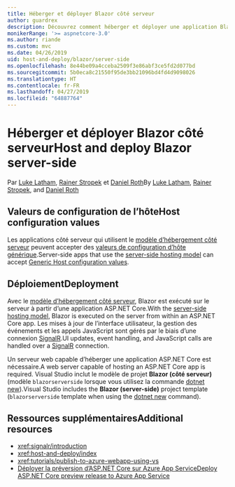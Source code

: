 ```yaml
---
title: Héberger et déployer Blazor côté serveur
author: guardrex
description: Découvrez comment héberger et déployer une application Blazor côté serveur avec ASP.NET Core.
monikerRange: '>= aspnetcore-3.0'
ms.author: riande
ms.custom: mvc
ms.date: 04/26/2019
uid: host-and-deploy/blazor/server-side
ms.openlocfilehash: 8e44be09a4cceba2509f3e86abf3ce5fd2d077bd
ms.sourcegitcommit: 5b0eca8c21550f95de3bb21096bd4fd4d9098026
ms.translationtype: HT
ms.contentlocale: fr-FR
ms.lasthandoff: 04/27/2019
ms.locfileid: "64887764"
---
```

# <a name="host-and-deploy-blazor-server-side"></a><span data-ttu-id="ee7d8-103">Héberger et déployer Blazor côté serveur</span><span class="sxs-lookup"><span data-stu-id="ee7d8-103">Host and deploy Blazor server-side</span></span>

<span data-ttu-id="ee7d8-104">Par [Luke Latham](https://github.com/guardrex), [Rainer Stropek](https://www.timecockpit.com) et [Daniel Roth](https://github.com/danroth27)</span><span class="sxs-lookup"><span data-stu-id="ee7d8-104">By [Luke Latham](https://github.com/guardrex), [Rainer Stropek](https://www.timecockpit.com), and [Daniel Roth](https://github.com/danroth27)</span></span>

## <a name="host-configuration-values"></a><span data-ttu-id="ee7d8-105">Valeurs de configuration de l’hôte</span><span class="sxs-lookup"><span data-stu-id="ee7d8-105">Host configuration values</span></span>

<span data-ttu-id="ee7d8-106">Les applications côté serveur qui utilisent le [modèle d’hébergement côté serveur](xref:blazor/hosting-models#server-side) peuvent accepter des [valeurs de configuration d’hôte générique](xref:fundamentals/host/generic-host#host-configuration).</span><span class="sxs-lookup"><span data-stu-id="ee7d8-106">Server-side apps that use the [server-side hosting model](xref:blazor/hosting-models#server-side) can accept [Generic Host configuration values](xref:fundamentals/host/generic-host#host-configuration).</span></span>

## <a name="deployment"></a><span data-ttu-id="ee7d8-107">Déploiement</span><span class="sxs-lookup"><span data-stu-id="ee7d8-107">Deployment</span></span>

<span data-ttu-id="ee7d8-108">Avec le [modèle d’hébergement côté serveur](xref:blazor/hosting-models#server-side), Blazor est exécuté sur le serveur à partir d’une application ASP.NET Core.</span><span class="sxs-lookup"><span data-stu-id="ee7d8-108">With the [server-side hosting model](xref:blazor/hosting-models#server-side), Blazor is executed on the server from within an ASP.NET Core app.</span></span> <span data-ttu-id="ee7d8-109">Les mises à jour de l’interface utilisateur, la gestion des événements et les appels JavaScript sont gérés par le biais d’une connexion [SignalR](xref:signalr/introduction).</span><span class="sxs-lookup"><span data-stu-id="ee7d8-109">UI updates, event handling, and JavaScript calls are handled over a [SignalR](xref:signalr/introduction) connection.</span></span>

<span data-ttu-id="ee7d8-110">Un serveur web capable d’héberger une application ASP.NET Core est nécessaire.</span><span class="sxs-lookup"><span data-stu-id="ee7d8-110">A web server capable of hosting an ASP.NET Core app is required.</span></span> <span data-ttu-id="ee7d8-111">Visual Studio inclut le modèle de projet **Blazor (côté serveur)** (modèle `blazorserverside` lorsque vous utilisez la commande [dotnet new](/dotnet/core/tools/dotnet-new)).</span><span class="sxs-lookup"><span data-stu-id="ee7d8-111">Visual Studio includes the **Blazor (server-side)** project template (`blazorserverside` template when using the [dotnet new](/dotnet/core/tools/dotnet-new) command).</span></span>

<!--

**INSERT: Concerns are the same as publishing an ASP.NET Core SignalR app**

**INSERT: Content on the Azure SignalR Service**

**INSERT: Manually turn on WebSockets support**

-->

## <a name="additional-resources"></a><span data-ttu-id="ee7d8-112">Ressources supplémentaires</span><span class="sxs-lookup"><span data-stu-id="ee7d8-112">Additional resources</span></span>

* <xref:signalr/introduction>
* <xref:host-and-deploy/index>
* <xref:tutorials/publish-to-azure-webapp-using-vs>
* [<span data-ttu-id="ee7d8-113">Déployer la préversion d’ASP.NET Core sur Azure App Service</span><span class="sxs-lookup"><span data-stu-id="ee7d8-113">Deploy ASP.NET Core preview release to Azure App Service</span></span>](xref:host-and-deploy/azure-apps/index#deploy-aspnet-core-preview-release-to-azure-app-service)
